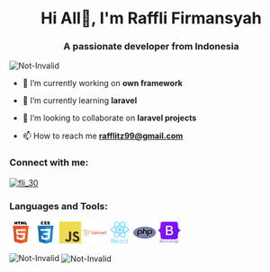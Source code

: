 <h1 align="center">Hi All👋, I'm Raffli Firmansyah</h1>
<h3 align="center">A passionate developer from Indonesia</h3>

<p align="left"> <img src="https://komarev.com/ghpvc/?username=Not-Invalid&label=Profile%20views&color=0e75b6&style=flat" alt="Not-Invalid" /> </p>

- 🔭 I’m currently working on **own framework**

- 🌱 I’m currently learning **laravel**

- 👯 I’m looking to collaborate on **laravel projects**

- 📫 How to reach me **rafflitz99@gmail.com**


<h3 align="left">Connect with me:</h3>
<p align="left">
<a href="https://instagram.com/r_flii5" target="blank"><img align="center" src="https://raw.githubusercontent.com/rahuldkjain/github-profile-readme-generator/master/src/images/icons/Social/instagram.svg" alt="fli_30" height="30" width="40" /></a>
</p>

<h3 align="left">Languages and Tools:</h3>
<p align="left">
    <img src="https://raw.githubusercontent.com/devicons/devicon/master/icons/html5/html5-original-wordmark.svg" alt="html5" width="40" height="40"/>
    <img src="https://raw.githubusercontent.com/devicons/devicon/master/icons/css3/css3-original-wordmark.svg" alt="css3" width="40" height="40"/>
    <img src="https://raw.githubusercontent.com/devicons/devicon/master/icons/javascript/javascript-original.svg" alt="javascript" width="40" height="40"/>
    <img src="https://raw.githubusercontent.com/devicons/devicon/master/icons/laravel/laravel-original-wordmark.svg" alt="laravel" width="40" height="40"/>
    <img src="https://raw.githubusercontent.com/devicons/devicon/master/icons/react/react-original-wordmark.svg" alt="react" width="40" height="40"/>
    <img src="https://raw.githubusercontent.com/devicons/devicon/master/icons/php/php-original.svg" alt="php" width="40" height="40"/>
    <img src="https://raw.githubusercontent.com/devicons/devicon/master/icons/bootstrap/bootstrap-original-wordmark.svg" alt="bootstrap" width="40" height="40"/>
</p>

<p><img align="left" src="https://github-readme-stats.vercel.app/api/top-langs?username=Not-Invalid&show_icons=true&locale=en&layout=compact" alt="Not-Invalid" /></p>

<p>&nbsp;<img align="center" src="https://github-readme-stats.vercel.app/api?username=Not-Invalid&show_icons=true&locale=en" alt="Not-Invalid" /></p>

